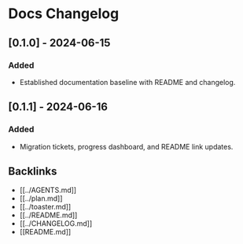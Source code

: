# Docs Changelog

## [0.1.0] - 2024-06-15
### Added
- Established documentation baseline with README and changelog.

## [0.1.1] - 2024-06-16
### Added
- Migration tickets, progress dashboard, and README link updates.

## Backlinks
- [[../AGENTS.md]]
- [[../plan.md]]
- [[../toaster.md]]
- [[../README.md]]
- [[../CHANGELOG.md]]
- [[README.md]]
